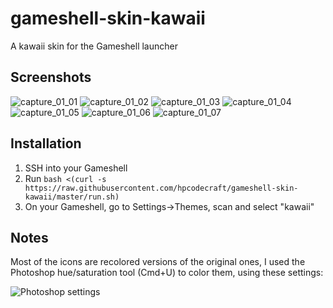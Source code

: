 # gameshell-skin-kawaii

A kawaii skin for the Gameshell launcher

## Screenshots

![capture_01_01](https://user-images.githubusercontent.com/1476865/45191608-9d37cc00-b244-11e8-9a9e-220d1e425b91.png)
![capture_01_02](https://user-images.githubusercontent.com/1476865/45191609-9d37cc00-b244-11e8-8462-ade223a88f11.png)
![capture_01_03](https://user-images.githubusercontent.com/1476865/45191610-9d37cc00-b244-11e8-84b6-6c1d5a08a7ce.png)
![capture_01_04](https://user-images.githubusercontent.com/1476865/45191611-9d37cc00-b244-11e8-8a0f-659fb0f5d253.png)
![capture_01_05](https://user-images.githubusercontent.com/1476865/45191613-9d37cc00-b244-11e8-9601-4d167b08463e.png)
![capture_01_06](https://user-images.githubusercontent.com/1476865/45191614-9d37cc00-b244-11e8-91b1-98a7641b87db.png)
![capture_01_07](https://user-images.githubusercontent.com/1476865/45191615-9dd06280-b244-11e8-8570-644a7eacccef.png)

## Installation

1. SSH into your Gameshell
2. Run `bash <(curl -s https://raw.githubusercontent.com/hpcodecraft/gameshell-skin-kawaii/master/run.sh)`
3. On your Gameshell, go to Settings->Themes, scan and select "kawaii"

## Notes

Most of the icons are recolored versions of the original ones, I used the Photoshop hue/saturation tool (Cmd+U) to color them, using these settings:

![Photoshop settings](https://user-images.githubusercontent.com/1476865/50736917-60182200-11c3-11e9-9989-32202ef4c2ae.png)
